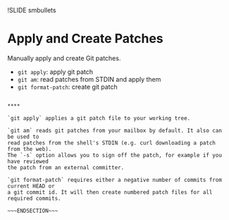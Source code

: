 !SLIDE smbullets
# Apply and Create Patches

Manually apply and create Git patches.

* `git apply`: apply git patch
* `git am`: read patches from STDIN and apply them
* `git format-patch`: create git patch

~~~SECTION:handouts~~~

****

`git apply` applies a git patch file to your working tree.

`git am` reads git patches from your mailbox by default. It also can be used to
read patches from the shell's STDIN (e.g. curl downloading a patch from the web).
The `-s` option allows you to sign off the patch, for example if you have reviewed
the patch from an external committer.

`git format-patch` requires either a negative number of commits from current HEAD or
a git commit id. It will then create numbered patch files for all required commits.

~~~ENDSECTION~~~
